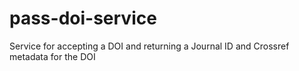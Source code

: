 # pass-doi-service
Service for accepting a DOI and returning a Journal ID and Crossref metadata for the DOI
